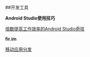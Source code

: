 ##开发工具

**Android Studio使用技巧**

[倍数提高工作效率的Android Studio奇技](http://zlv.me/posts/2015/07/13/14_android-studio-tips/)

**fir.im**

[移动应用分发](http://fir.im/)


